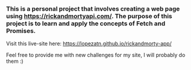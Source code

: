### This is a personal project that involves creating a web page using https://rickandmortyapi.com/. The purpose of this project is to learn and apply the concepts of Fetch and Promises.

Visit this live-site here: https://lopezatn.github.io/rickandmorty-app/

Feel free to provide me with new challenges for my site, I will probably do them :)
